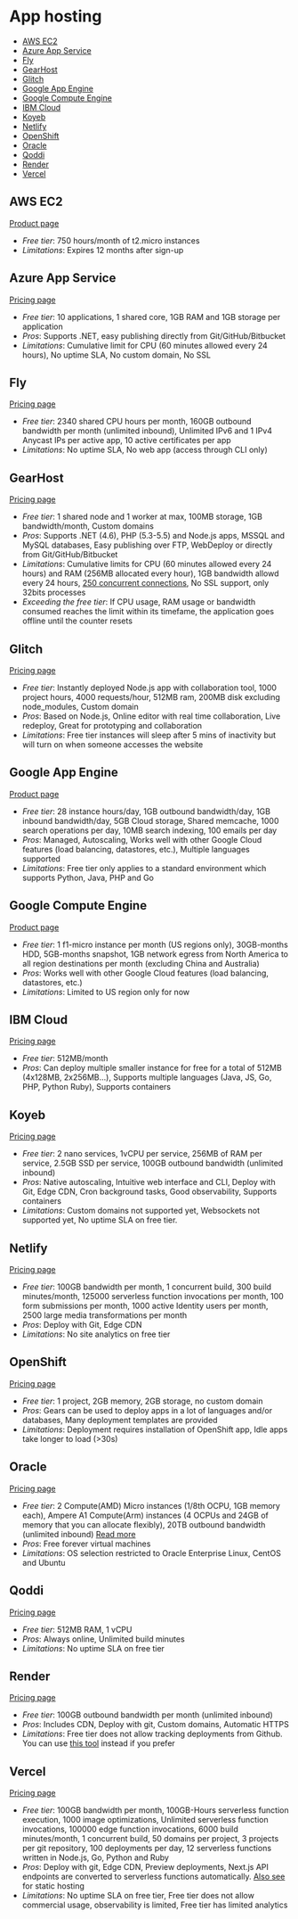 # App hosting

<!-- TOC depthFrom:2 -->

- [AWS EC2](#aws-ec2)
- [Azure App Service](#azure-app-service)
- [Fly](#fly)
- [GearHost](#gearhost)
- [Glitch](#glitch)
- [Google App Engine](#google-app-engine)
- [Google Compute Engine](#google-compute-engine)
- [IBM Cloud](#ibm-cloud)
- [Koyeb](#koyeb)
- [Netlify](#netlify)
- [OpenShift](#openshift)
- [Oracle](#oracle)
- [Qoddi](#qoddi)
- [Render](#render)
- [Vercel](#vercel)

<!-- /TOC -->

## AWS EC2

[Product page](https://aws.amazon.com/free/)

* *Free tier*: 750 hours/month of t2.micro instances
* *Limitations*: Expires 12 months after sign-up

## Azure App Service

[Pricing page](https://azure.microsoft.com/en-us/pricing/details/app-service/)

* *Free tier*: 10 applications, 1 shared core, 1GB RAM and 1GB storage per application
* *Pros*: Supports .NET, easy publishing directly from Git/GitHub/Bitbucket
* *Limitations*: Cumulative limit for CPU (60 minutes allowed every 24 hours), No uptime SLA, No custom domain, No SSL

## Fly

[Pricing page](https://fly.io/docs/about/pricing/)

* *Free tier*: 2340 shared CPU hours per month, 160GB outbound bandwidth per month (unlimited inbound), Unlimited IPv6 and 1 IPv4 Anycast IPs per active app, 10 active certificates per app
* *Limitations*: No uptime SLA, No web app (access through CLI only)

## GearHost

[Pricing page](https://www.gearhost.com/pricing)

* *Free tier*: 1 shared node and 1 worker at max, 100MB storage, 1GB bandwidth/month, Custom domains
* *Pros*: Supports .NET (4.6), PHP (5.3-5.5) and Node.js apps, MSSQL and MySQL databases, Easy publishing over FTP, WebDeploy or directly from Git/GitHub/Bitbucket
* *Limitations*: Cumulative limits for CPU (60 minutes allowed every 24 hours) and RAM (256MB allocated every hour), 1GB bandwidth allowd every 24 hours, [250 concurrent connections](https://www.gearhost.com/documentation/difference-free-standard-reserved-plans), No SSL support, only 32bits processes
* *Exceeding the free tier*: If CPU usage, RAM usage or bandwidth consumed reaches the limit within its timefame, the application goes offline until the counter resets

## Glitch

[Pricing page](https://glitch.com/pricing)

* *Free tier*: Instantly deployed Node.js app with collaboration tool, 1000 project hours, 4000 requests/hour, 512MB ram, 200MB disk excluding node_modules, Custom domain
* *Pros*: Based on Node.js, Online editor with real time collaboration, Live redeploy, Great for prototyping and collaboration
* *Limitations*: Free tier instances will sleep after 5 mins of inactivity but will turn on when someone accesses the website

## Google App Engine

[Product page](https://cloud.google.com/appengine)

* *Free tier*: 28 instance hours/day, 1GB outbound bandwidth/day, 1GB inbound bandwidth/day, 5GB Cloud storage, Shared memcache, 1000 search operations per day, 10MB search indexing, 100 emails per day
* *Pros*: Managed, Autoscaling, Works well with other Google Cloud features (load balancing, datastores, etc.), Multiple languages supported
* *Limitations*: Free tier only applies to a standard environment which supports Python, Java, PHP and Go

## Google Compute Engine

[Product page](https://cloud.google.com/compute/)

* *Free tier*: 1 f1-micro instance per month (US regions only), 30GB-months HDD, 5GB-months snapshot, 1GB network egress from North America to all region destinations per month (excluding China and Australia)
* *Pros*: Works well with other Google Cloud features (load balancing, datastores, etc.)
* *Limitations*: Limited to US region only for now

## IBM Cloud

[Pricing page](https://cloud.ibm.com/pricing/)

* *Free tier*: 512MB/month
* *Pros*: Can deploy multiple smaller instance for free for a total of 512MB (4x128MB, 2x256MB...), Supports multiple languages (Java, JS, Go, PHP, Python Ruby), Supports containers

## Koyeb

[Pricing page](https://www.koyeb.com/pricing)

* *Free tier*: 2 nano services, 1vCPU per service, 256MB of RAM per service, 2.5GB SSD per service, 100GB outbound bandwidth (unlimited inbound)
* *Pros*:  Native autoscaling, Intuitive web interface and CLI, Deploy with Git, Edge CDN, Cron background tasks, Good observability, Supports containers
* *Limitations*: Custom domains not supported yet, Websockets not supported yet, No uptime SLA on free tier.

## Netlify

[Pricing page](https://www.netlify.com/pricing/)

* *Free tier*: 100GB bandwidth per month, 1 concurrent build, 300 build minutes/month, 125000 serverless function invocations per month, 100 form submissions per month, 1000 active Identity users per month, 2500 large media transformations per month
* *Pros*: Deploy with Git, Edge CDN
* *Limitations*: No site analytics on free tier

## OpenShift

[Pricing page](https://www.openshift.com/pricing/index.html)

* *Free tier*: 1 project, 2GB memory, 2GB storage, no custom domain
* *Pros*: Gears can be used to deploy apps in a lot of languages and/or databases, Many deployment templates are provided
* *Limitations*: Deployment requires installation of OpenShift app, Idle apps take longer to load (>30s)

## Oracle

[Pricing page](https://docs.oracle.com/en-us/iaas/Content/FreeTier/freetier.htm)

* *Free tier*: 2 Compute(AMD) Micro instances (1/8th OCPU, 1GB memory each), Ampere A1 Compute(Arm) instances (4 OCPUs and 24GB of memory that you can allocate flexibly), 20TB outbound bandwidth (unlimited inbound) [Read more](https://docs.oracle.com/en-us/iaas/Content/FreeTier/freetier_topic-Always_Free_Resources.htm)
* *Pros*: Free forever virtual machines
* *Limitations*: OS selection restricted to Oracle Enterprise Linux, CentOS and Ubuntu

## Qoddi

[Pricing page](https://qoddi.com/#pricing)

* *Free tier*: 512MB RAM, 1 vCPU
* *Pros*: Always online, Unlimited build minutes
* *Limitations*: No uptime SLA on free tier

## Render

[Pricing page](https://render.com/pricing)

* *Free tier*: 100GB outbound bandwidth per month (unlimited inbound)
* *Pros*: Includes CDN, Deploy with git, Custom domains, Automatic HTTPS
* *Limitations*: Free tier does not allow tracking deployments from Github. You can use [this tool](https://github.com/marketplace/actions/render-github-action) instead if you prefer

## Vercel

[Pricing page](https://vercel.com/pricing)

* *Free tier*: 100GB bandwidth per month, 100GB-Hours serverless function execution, 1000 image optimizations, Unlimited serverless function invocations, 100000 edge function invocations, 6000 build minutes/month, 1 concurrent build, 50 domains per project, 3 projects per git repository, 100 deployments per day, 12 serverless functions written in Node.js, Go, Python and Ruby
* *Pros*:  Deploy with git, Edge CDN, Preview deployments, Next.js API endpoints are converted to serverless functions automatically. [Also see](static-app-hosting.md#vercel) for static hosting
* *Limitations*: No uptime SLA on free tier, Free tier does not allow commercial usage, observability is limited, Free tier has limited analytics

